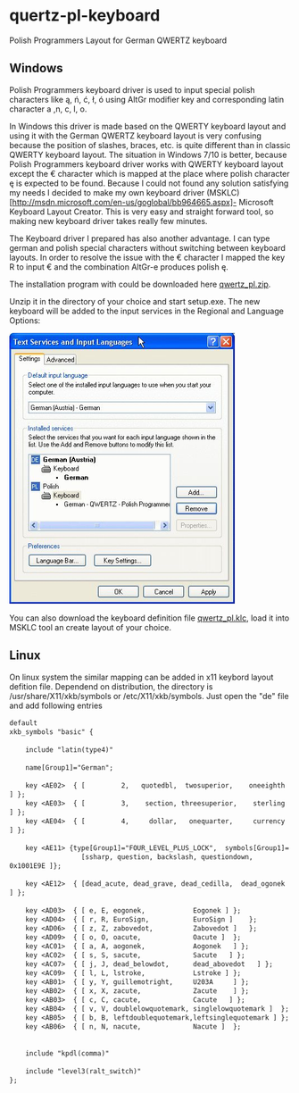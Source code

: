 # quertz-pl-keyboard
Polish Programmers Layout for German QWERTZ keyboard

## Windows

Polish Programmers keyboard driver is used to input special polish characters like ą, ń, ć, ł, ó using AltGr modifier key and corresponding latin character a ,n, c, l, o.

In Windows this driver is made based on the QWERTY keyboard layout and using it with the German QWERTZ keyboard layout is very confusing because the position of slashes, braces, etc. is quite different than in classic QWERTY keyboard layout.
The situation in Windows 7/10 is better, because Polish Programmers keyboard driver works with QWERTY keyboard layout except the € character which is mapped at the place where polish character ę is expected to be found.
Because I could not found any solution satisfying my needs I decided to make my own keyboard driver (MSKLC)[http://msdn.microsoft.com/en-us/goglobal/bb964665.aspx]- Microsoft Keyboard Layout Creator. This is very easy and straight forward tool, so making new keyboard driver takes really few minutes.


The Keyboard driver I prepared has also another advantage. I can type german and polish special characters without switching between keyboard layouts.
In order to resolve the issue with the € character I mapped the key R to input € and the combination AltGr-e produces polish ę.

The installation program with could be downloaded here [qwertz_pl.zip](resources/qwertz_pl.zip).

Unzip it in the directory of your choice and start setup.exe. The new keyboard will be added to the input services in the Regional and Language Options:

![](resources/kbd.jpg)

You can also download the keyboard definition file [qwertz_pl.klc](resources/qwertz_pl.klc), load it into MSKLC tool an create layout of your choice.

## Linux

On linux system the similar mapping can be added in x11 keybord layout defition file.
Dependend on distribution, the directory is /usr/share/X11/xkb/symbols or /etc/X11/xkb/symbols.
Just open the "de" file and add following entries

```
default
xkb_symbols "basic" {

    include "latin(type4)"

    name[Group1]="German";

    key <AE02>	{ [         2,   quotedbl,  twosuperior,    oneeighth ]	};
    key <AE03>	{ [         3,    section, threesuperior,    sterling ]	};
    key <AE04>	{ [         4,     dollar,   onequarter,     currency ]	};

    key <AE11> {type[Group1]="FOUR_LEVEL_PLUS_LOCK",  symbols[Group1]=
                  [ssharp, question, backslash, questiondown, 0x1001E9E ]};

    key <AE12>	{ [dead_acute, dead_grave, dead_cedilla,  dead_ogonek ]	};

    key <AD03>	{ [ e, E, eogonek,            Eogonek ]	};
    key <AD04>	{ [ r, R, EuroSign,           EuroSign ]	};
    key <AD06>	{ [ z, Z, zabovedot,          Zabovedot ]	};
    key <AD09>	{ [ o, O, oacute,             Oacute ]	};
    key <AC01>  { [ a, A, aogonek,            Aogonek   ] };
    key <AC02>  { [ s, S, sacute,             Sacute   ] };
    key <AC07>  { [ j, J, dead_belowdot,      dead_abovedot   ] };
    key <AC09>	{ [ l, L, lstroke,            Lstroke ] };
    key <AB01>	{ [ y, Y, guillemotright,     U203A 	] };
    key <AB02>	{ [ x, X, zacute,             Zacute 	] };
    key <AB03>  { [ c, C, cacute,             Cacute   ] };
    key <AB04>	{ [ v, V, doublelowquotemark, singlelowquotemark ]	};
    key <AB05>	{ [ b, B, leftdoublequotemark,leftsinglequotemark ] };
    key <AB06>	{ [ n, N, nacute,             Nacute ]	};


    include "kpdl(comma)"

    include "level3(ralt_switch)"
};
```